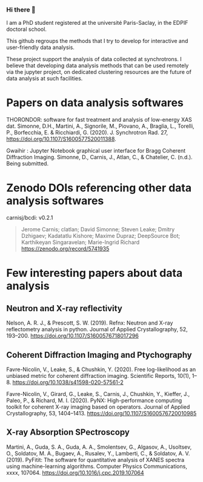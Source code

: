 ### Hi there 👋

I am a PhD student registered at the université Paris-Saclay, in the EDPIF doctoral school.

This github regroups the methods that I try to develop for interactive and user-friendly data analysis.

These project support the analysis of data collected at synchrotrons. I believe that developing data analysis methods that can be used remotely via the jupyter project, on dedicated clustering resources are the future of data analysis at such facilities.

# Papers on data analysis softwares
THORONDOR: software for fast treatment and analysis of low-energy XAS dat. Simonne, D.H., Martini, A., Signorile, M., Piovano, A., Braglia, L., Torelli, P., Borfecchia, E. & Ricchiardi, G. (2020). J. Synchrotron Rad. 27, https://doi.org/10.1107/S1600577520011388.

Gwaihir : Jupyter Notebook graphical user interface for Bragg Coherent Diffraction Imaging. Simonne, D., Carnis, J., Atlan, C., & Chatelier, C. (n.d.). 
Being submitted.

# Zenodo DOIs referencing other data analysis softwares
carnisj/bcdi: v0.2.1

> Jerome Carnis; clatlan; David Simonne; Steven Leake; Dmitry Dzhigaev; Kadatatlu Kishore; Maxime Dupraz; DeepSource Bot; Karthikeyan Singaravelan; Marie-Ingrid Richard
https://zenodo.org/record/5741935

# Few interesting papers about data analysis
## Neutron and X-ray reflectivity
Nelson, A. R. J., & Prescott, S. W. (2019). Refnx: Neutron and X-ray reflectometry analysis in python. Journal of Applied Crystallography, 52, 193–200. https://doi.org/10.1107/S1600576718017296

## Coherent Diffraction Imaging and Ptychography
Favre-Nicolin, V., Leake, S., & Chushkin, Y. (2020). Free log-likelihood as an unbiased metric for coherent diffraction imaging. Scientific Reports, 10(1), 1–8. https://doi.org/10.1038/s41598-020-57561-2

Favre-Nicolin, V., Girard, G., Leake, S., Carnis, J., Chushkin, Y., Kieffer, J., Paleo, P., & Richard, M. I. (2020). PyNX: High-performance computing toolkit for coherent X-ray imaging based on operators. Journal of Applied Crystallography, 53, 1404–1413. https://doi.org/10.1107/S1600576720010985

## X-ray Absorption SPectroscopy
Martini, A., Guda, S. A., Guda, A. A., Smolentsev, G., Algasov, A., Usoltsev, O., Soldatov, M. A., Bugaev, A., Rusalev, Y., Lamberti, C., & Soldatov, A. V. (2019). PyFitit: The software for quantitative analysis of XANES spectra using machine-learning algorithms. Computer Physics Communications, xxxx, 107064. https://doi.org/10.1016/j.cpc.2019.107064

<!--
**DSimonne/DSimonne** is a ✨ _special_ ✨ repository because its `README.md` (this file) appears on your GitHub profile.

Here are some ideas to get you started:

- 🔭 I’m currently working on ...
- 🌱 I’m currently learning ...
- 👯 I’m looking to collaborate on ...
- 🤔 I’m looking for help with ...
- 💬 Ask me about ...
- 📫 How to reach me: ...
- 😄 Pronouns: ...
- ⚡ Fun fact: ...
-->
